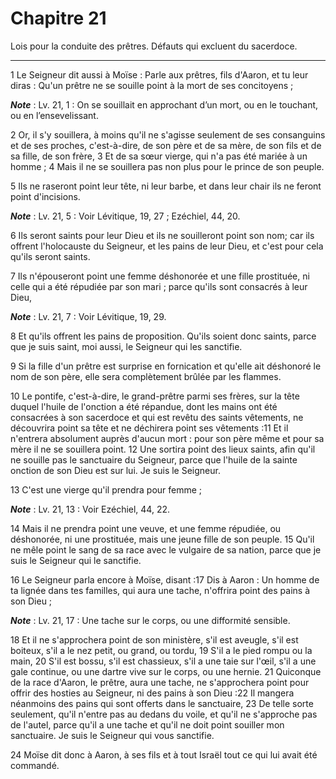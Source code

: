 # Chapitre 21

Lois pour la conduite des prêtres.
Défauts qui excluent du sacerdoce.

***

1 Le Seigneur dit aussi à Moïse : Parle aux prêtres, fils d'Aaron, et tu leur diras : Qu'un prêtre ne se souille point à la mort de ses concitoyens ;

***Note*** :  Lv. 21, 1 : On se souillait en approchant d’un mort, ou en le touchant, ou en l’ensevelissant.


2 Or, il s'y souillera, à moins qu'il ne s'agisse seulement de ses consanguins et de ses proches, c'est-à-dire, de son père et de sa mère, de son fils et de sa fille, de son frère, 3 Et de sa sœur vierge, qui n'a pas été mariée à un homme ; 4 Mais il ne se souillera pas non plus pour le prince de son peuple.


5 Ils ne raseront point leur tête, ni leur barbe, et dans leur chair ils ne feront point d'incisions.

***Note*** :  Lv. 21, 5 : Voir Lévitique, 19, 27 ; Ezéchiel, 44, 20.

6 Ils seront saints pour leur Dieu et ils ne souilleront point son nom; car ils offrent l'holocauste du Seigneur, et les pains de leur Dieu, et c'est pour cela qu'ils seront saints.


7 Ils n'épouseront point une femme déshonorée et une fille prostituée, ni celle qui a été répudiée par son mari ; parce qu'ils sont consacrés à leur Dieu,

***Note*** :  Lv. 21, 7 : Voir Lévitique, 19, 29.

8 Et qu'ils offrent les pains de proposition. Qu'ils soient donc saints, parce que je suis saint, moi aussi, le Seigneur qui les sanctifie.


9 Si la fille d'un prêtre est surprise en fornication et qu'elle ait déshonoré le nom de son père, elle sera complètement brûlée par les flammes.


10 Le pontife, c'est-à-dire, le grand-prêtre parmi ses frères, sur la tête duquel l'huile de l'onction a été répandue, dont les mains ont été consacrées à son sacerdoce et qui est revêtu des saints vêtements, ne découvrira point sa tête et ne déchirera point ses vêtements :11 Et il n'entrera absolument auprès d'aucun mort : pour son père même et pour sa mère il ne se souillera point. 12 Une sortira point des lieux saints, afin qu'il ne souille pas le sanctuaire du Seigneur, parce que l'huile de la sainte onction de son Dieu est sur lui. Je suis le Seigneur.


13 C'est une vierge qu'il prendra pour femme ;

***Note*** :  Lv. 21, 13 : Voir Ezéchiel, 44, 22.

14 Mais il ne prendra point une veuve, et une femme répudiée, ou déshonorée, ni une prostituée, mais une jeune fille de son peuple. 15 Qu'il ne mêle point le sang de sa race avec le vulgaire de sa nation, parce que je suis le Seigneur qui le sanctifie.


16 Le Seigneur parla encore à Moïse, disant :17 Dis à Aaron : Un homme de ta lignée dans tes familles, qui aura une tache, n'offrira point des pains à son Dieu ;

***Note*** :  Lv. 21, 17 : Une tache sur le corps, ou une difformité sensible.


18 Et il ne s'approchera point de son ministère, s'il est aveugle, s'il est boiteux, s'il a le nez petit, ou grand, ou tordu, 19 S'il a le pied rompu ou la main, 20 S'il est bossu, s'il est chassieux, s'il a une taie sur l'œil, s'il a une gale continue, ou une dartre vive sur le corps, ou une hernie. 21 Quiconque de la race d'Aaron, le prêtre, aura une tache, ne s'approchera point pour offrir des hosties au Seigneur, ni des pains à son Dieu :22 Il mangera néanmoins des pains qui sont offerts dans le sanctuaire, 23 De telle sorte seulement, qu'il n'entre pas au dedans du voile, et qu'il ne s'approche pas de l'autel, parce qu'il a une tache et qu'il ne doit point souiller mon sanctuaire. Je suis le Seigneur qui vous sanctifie.


24 Moïse dit donc à Aaron, à ses fils et à tout Israël tout ce qui lui avait été commandé.

